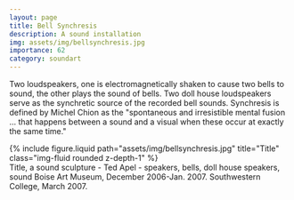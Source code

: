 ```yaml
---
layout: page
title: Bell Synchresis
description: A sound installation 
img: assets/img/bellsynchresis.jpg
importance: 62
category: soundart
---
```


Two loudspeakers, one is electromagnetically shaken to cause two bells to sound, the other plays the sound of bells. Two doll house loudspeakers serve as the synchretic source of the recorded bell sounds. Synchresis is defined by Michel Chion as the "spontaneous and irresistible mental fusion ... that happens between a sound and a visual when these occur at exactly the same time."



<div class="row">
    <div class="col-sm mt-3 mt-md-0">
        {% include figure.liquid path="assets/img/bellsynchresis.jpg" title="Title" class="img-fluid rounded z-depth-1" %}
    </div>
</div>
<div class="caption">
    Title, a sound sculpture - Ted Apel - speakers, bells, doll house speakers, sound
    Boise Art Museum, December 2006-Jan. 2007.
    Southwestern College, March 2007.

</div>



